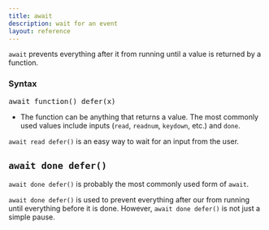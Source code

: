 ```yaml
---
title: await
description: wait for an event
layout: reference
---
```


`await` prevents everything after it from running until a value is returned by a function. 

### Syntax

<pre class="jumbo">
await <span data-dfnup="a function to run">function()</span> defer(<span data-dfn="return value">x</span>)
</pre>

* The function can be anything that returns a value. The most commonly used values include inputs (`read`, `readnum`, `keydown`, etc.) and `done`. 

`await read defer()` is an easy way to wait for an input from the user. 



## `await done defer()`

`await done defer()` is probably the most commonly used form of `await`. 

`await done defer()` is used to prevent everything after our from running until everything before it is done. However, `await done defer()` is not just a simple pause. 
